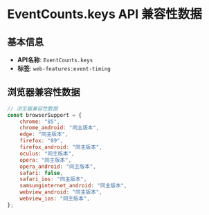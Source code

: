 # EventCounts.keys API 兼容性数据

## 基本信息

- **API名称**: `EventCounts.keys`
- **标签**: `web-features:event-timing`

## 浏览器兼容性数据

```javascript
// 浏览器兼容性数据
const browserSupport = {
    chrome: "85",
    chrome_android: "同主版本",
    edge: "同主版本",
    firefox: "89",
    firefox_android: "同主版本",
    oculus: "同主版本",
    opera: "同主版本",
    opera_android: "同主版本",
    safari: false,
    safari_ios: "同主版本",
    samsunginternet_android: "同主版本",
    webview_android: "同主版本",
    webview_ios: "同主版本",
};

```

